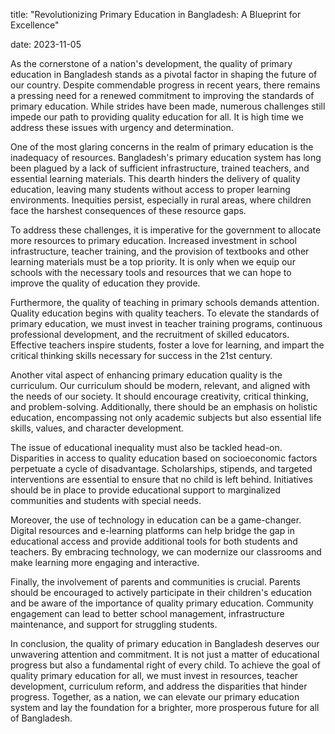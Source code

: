 

title: "Revolutionizing Primary Education in Bangladesh: A Blueprint for Excellence"

date: 2023-11-05



As the cornerstone of a nation's development, the quality of primary education in Bangladesh stands as a pivotal factor in shaping the future of our country. Despite commendable progress in recent years, there remains a pressing need for a renewed commitment to improving the standards of primary education. While strides have been made, numerous challenges still impede our path to providing quality education for all. It is high time we address these issues with urgency and determination.

One of the most glaring concerns in the realm of primary education is the inadequacy of resources. Bangladesh's primary education system has long been plagued by a lack of sufficient infrastructure, trained teachers, and essential learning materials. This dearth hinders the delivery of quality education, leaving many students without access to proper learning environments. Inequities persist, especially in rural areas, where children face the harshest consequences of these resource gaps.

To address these challenges, it is imperative for the government to allocate more resources to primary education. Increased investment in school infrastructure, teacher training, and the provision of textbooks and other learning materials must be a top priority. It is only when we equip our schools with the necessary tools and resources that we can hope to improve the quality of education they provide.

Furthermore, the quality of teaching in primary schools demands attention. Quality education begins with quality teachers. To elevate the standards of primary education, we must invest in teacher training programs, continuous professional development, and the recruitment of skilled educators. Effective teachers inspire students, foster a love for learning, and impart the critical thinking skills necessary for success in the 21st century.

Another vital aspect of enhancing primary education quality is the curriculum. Our curriculum should be modern, relevant, and aligned with the needs of our society. It should encourage creativity, critical thinking, and problem-solving. Additionally, there should be an emphasis on holistic education, encompassing not only academic subjects but also essential life skills, values, and character development.

The issue of educational inequality must also be tackled head-on. Disparities in access to quality education based on socioeconomic factors perpetuate a cycle of disadvantage. Scholarships, stipends, and targeted interventions are essential to ensure that no child is left behind. Initiatives should be in place to provide educational support to marginalized communities and students with special needs.

Moreover, the use of technology in education can be a game-changer. Digital resources and e-learning platforms can help bridge the gap in educational access and provide additional tools for both students and teachers. By embracing technology, we can modernize our classrooms and make learning more engaging and interactive.

Finally, the involvement of parents and communities is crucial. Parents should be encouraged to actively participate in their children's education and be aware of the importance of quality primary education. Community engagement can lead to better school management, infrastructure maintenance, and support for struggling students.

In conclusion, the quality of primary education in Bangladesh deserves our unwavering attention and commitment. It is not just a matter of educational progress but also a fundamental right of every child. To achieve the goal of quality primary education for all, we must invest in resources, teacher development, curriculum reform, and address the disparities that hinder progress. Together, as a nation, we can elevate our primary education system and lay the foundation for a brighter, more prosperous future for all of Bangladesh.
